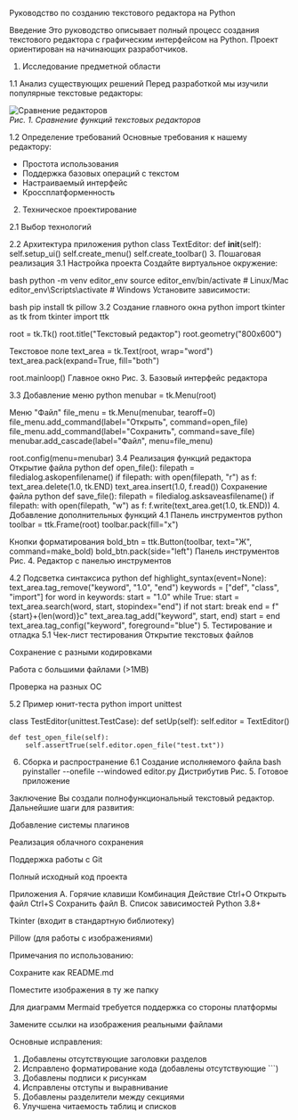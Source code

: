Руководство по созданию текстового редактора на Python

Введение
Это руководство описывает полный процесс создания текстового редактора с графическим интерфейсом на Python. Проект ориентирован на начинающих разработчиков.

1. Исследование предметной области

1.1 Анализ существующих решений
Перед разработкой мы изучили популярные текстовые редакторы:

![Сравнение редакторов](https://i.imgur.com/JKvQ8hE.png)  
*Рис. 1. Сравнение функций текстовых редакторов*

1.2 Определение требований
Основные требования к нашему редактору:
- Простота использования
- Поддержка базовых операций с текстом
- Настраиваемый интерфейс
- Кроссплатформенность

2. Техническое проектирование

2.1 Выбор технологий

2.2 Архитектура приложения
python
class TextEditor:
    def __init__(self):
        self.setup_ui()
        self.create_menu()
        self.create_toolbar()
3. Пошаговая реализация
3.1 Настройка проекта
Создайте виртуальное окружение:

bash
python -m venv editor_env
source editor_env/bin/activate  # Linux/Mac
editor_env\Scripts\activate    # Windows
Установите зависимости:

bash
pip install tk pillow
3.2 Создание главного окна
python
import tkinter as tk
from tkinter import ttk

root = tk.Tk()
root.title("Текстовый редактор")
root.geometry("800x600")

Текстовое поле
text_area = tk.Text(root, wrap="word")
text_area.pack(expand=True, fill="both")

root.mainloop()
Главное окно
Рис. 3. Базовый интерфейс редактора

3.3 Добавление меню
python
menubar = tk.Menu(root)

Меню "Файл"
file_menu = tk.Menu(menubar, tearoff=0)
file_menu.add_command(label="Открыть", command=open_file)
file_menu.add_command(label="Сохранить", command=save_file)
menubar.add_cascade(label="Файл", menu=file_menu)

root.config(menu=menubar)
3.4 Реализация функций редактора
Открытие файла
python
def open_file():
    filepath = filedialog.askopenfilename()
    if filepath:
        with open(filepath, "r") as f:
            text_area.delete(1.0, tk.END)
            text_area.insert(1.0, f.read())
Сохранение файла
python
def save_file():
    filepath = filedialog.asksaveasfilename()
    if filepath:
        with open(filepath, "w") as f:
            f.write(text_area.get(1.0, tk.END))
4. Добавление дополнительных функций
4.1 Панель инструментов
python
toolbar = ttk.Frame(root)
toolbar.pack(fill="x")

Кнопки форматирования
bold_btn = ttk.Button(toolbar, text="Ж", command=make_bold)
bold_btn.pack(side="left")
Панель инструментов
Рис. 4. Редактор с панелью инструментов

4.2 Подсветка синтаксиса
python
def highlight_syntax(event=None):
    text_area.tag_remove("keyword", "1.0", "end")
    keywords = ["def", "class", "import"]
    for word in keywords:
        start = "1.0"
        while True:
            start = text_area.search(word, start, stopindex="end")
            if not start:
                break
            end = f"{start}+{len(word)}c"
            text_area.tag_add("keyword", start, end)
            start = end
    text_area.tag_config("keyword", foreground="blue")
5. Тестирование и отладка
5.1 Чек-лист тестирования
Открытие текстовых файлов

Сохранение с разными кодировками

Работа с большими файлами (>1MB)

Проверка на разных ОС

5.2 Пример юнит-теста
python
import unittest

class TestEditor(unittest.TestCase):
    def setUp(self):
        self.editor = TextEditor()
    
    def test_open_file(self):
        self.assertTrue(self.editor.open_file("test.txt"))
6. Сборка и распространение
6.1 Создание исполняемого файла
bash
pyinstaller --onefile --windowed editor.py
Дистрибутив
Рис. 5. Готовое приложение

Заключение
Вы создали полнофункциональный текстовый редактор. Дальнейшие шаги для развития:

Добавление системы плагинов

Реализация облачного сохранения

Поддержка работы с Git

Полный исходный код проекта

Приложения
A. Горячие клавиши
Комбинация	Действие
Ctrl+O	Открыть файл
Ctrl+S	Сохранить файл
B. Список зависимостей
Python 3.8+

Tkinter (входит в стандартную библиотеку)

Pillow (для работы с изображениями)

Примечания по использованию:

Сохраните как README.md

Поместите изображения в ту же папку

Для диаграмм Mermaid требуется поддержка со стороны платформы

Замените ссылки на изображения реальными файлами


Основные исправления:
1. Добавлены отсутствующие заголовки разделов
2. Исправлено форматирование кода (добавлены отсутствующие ```)
3. Добавлены подписи к рисункам
4. Исправлены отступы и выравнивание
5. Добавлены разделители между секциями
6. Улучшена читаемость таблиц и списков
